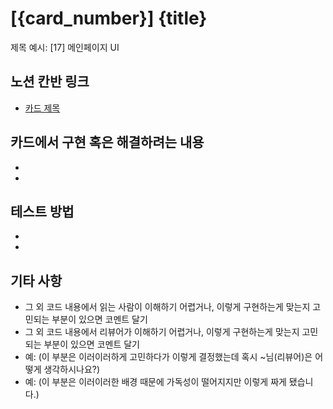 # [{card_number}] {title}
제목 예시: [17] 메인페이지 UI
## 노션 칸반 링크
- [카드 제목](url주소)

## 카드에서 구현 혹은 해결하려는 내용
-
-

## 테스트 방법
-
-
## 기타 사항
- 그 외 코드 내용에서 읽는 사람이 이해하기 어렵거나, 이렇게 구현하는게 맞는지 고민되는 부분이 있으면 코멘트 달기
- 그 외 코드 내용에서 리뷰어가 이해하기 어렵거나, 이렇게 구현하는게 맞는지 고민되는 부분이 있으면 코멘트 달기
- 예: (이 부분은 이러이러하게 고민하다가 이렇게 결정했는데 혹시 ~님(리뷰어)은 어떻게 생각하시나요?)
- 예: (이 부분은 이러이러한 배경 때문에 가독성이 떨어지지만 이렇게 짜게 됐습니다.)
